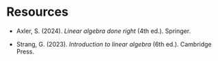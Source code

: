 # Resources

- Axler, S. (2024). *Linear algebra done right* (4th ed.). Springer.

- ‌Strang, G. (2023). *Introduction to linear algebra* (6th ed.). Cambridge Press.

